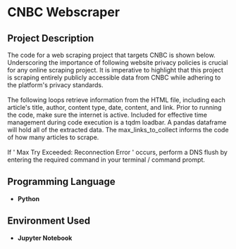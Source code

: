 <h1>CNBC Webscraper</h1>

<h2>Project Description</h2>
The code for a web scraping project that targets CNBC is shown below. Underscoring the importance of following website privacy policies is crucial for any online scraping project. It is imperative to highlight that this project is scraping entirely publicly accessible data from CNBC while adhering to the platform's privacy standards.
<br>
<br>
The following loops retrieve information from the HTML file, including each article's title, author, content type, date, content, and link. Prior to running the code, make sure the internet is active. Included for effective time management during code execution is a tqdm loadbar. A pandas dataframe will hold all of the extracted data. The max_links_to_collect informs the code of how many articles to scrape.
<br>
<br>
If ' Max Try Exceeded: Reconnection Error ' occurs, perform a DNS flush by entering the required command in your terminal / command prompt.

<br />

<h2>Programming Language</h2>

- <b>Python</b>

<h2>Environment Used </h2>

- <b>Jupyter Notebook</b>

<!--
 ```diff
- text in red
+ text in green
! text in orange
# text in gray
@@ text in purple (and bold)@@
```
--!>
